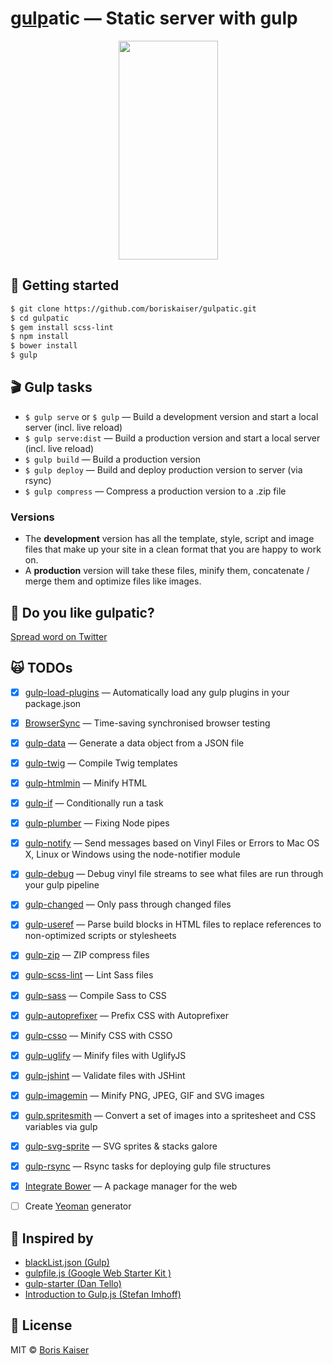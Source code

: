# [gulp](http://gulpjs.com)atic — Static server with gulp

<p align="center">
  <img width="159" height="350" src="https://raw.githubusercontent.com/boriskaiser/gulpatic/master/src/images/gulp-logo/gulp-logo.png">
</p>

## :rocket: Getting started
```bash
$ git clone https://github.com/boriskaiser/gulpatic.git
$ cd gulpatic
$ gem install scss-lint
$ npm install
$ bower install
$ gulp
```

## :clapper: Gulp tasks
- `$ gulp serve` or `$ gulp` — Build a development version and start a local server (incl. live reload)
- `$ gulp serve:dist` — Build a production version and start a local server (incl. live reload)
- `$ gulp build` — Build a production version
- `$ gulp deploy` — Build and deploy production version to server (via rsync)
- `$ gulp compress` — Compress a production version to a .zip file

### Versions
- The **development** version has all the template, style, script and image files that make up your site in a clean format that you are happy to work on.
- A **production** version will take these files, minify them, concatenate / merge them and optimize files like images. 

## :gift_heart: Do you like gulpatic?
[Spread word on Twitter](https://twitter.com/intent/tweet?text=gulpatic%20—%20Static%20server%20with%20gulp&url=https%3A%2F%2Fgithub.com%2Fboriskaiser%2Fgulpatic&via=boriskaiser)

## :scream_cat: TODOs
- [x] [gulp-load-plugins](https://github.com/jackfranklin/gulp-load-plugins) — Automatically load any gulp plugins in your package.json
- [x] [BrowserSync](https://github.com/BrowserSync/browser-sync) — Time-saving synchronised browser testing
- [x] [gulp-data](https://github.com/colynb/gulp-data) — Generate a data object from a JSON file
- [x] [gulp-twig](https://github.com/zimmen/gulp-twig) — Compile Twig templates
- [x] [gulp-htmlmin](https://github.com/jonschlinkert/gulp-htmlmin) — Minify HTML
- [x] [gulp-if](https://github.com/robrich/gulp-if) — Conditionally run a task
- [x] [gulp-plumber](https://github.com/floatdrop/gulp-plumber) — Fixing Node pipes
- [x] [gulp-notify](https://github.com/mikaelbr/gulp-notify) — Send messages based on Vinyl Files or Errors to Mac OS X, Linux or Windows using the node-notifier module
- [x] [gulp-debug](https://github.com/sindresorhus/gulp-debug) — Debug vinyl file streams to see what files are run through your gulp pipeline
- [x] [gulp-changed](https://github.com/sindresorhus/gulp-changed) — Only pass through changed files
- [x] [gulp-useref](https://github.com/jonkemp/gulp-useref) — Parse build blocks in HTML files to replace references to non-optimized scripts or stylesheets
- [x] [gulp-zip](https://github.com/sindresorhus/gulp-zip) — ZIP compress files
- [x] [gulp-scss-lint](https://github.com/juanfran/gulp-scss-lint) — Lint Sass files
- [x] [gulp-sass](https://github.com/dlmanning/gulp-sass) — Compile Sass to CSS
- [x] [gulp-autoprefixer](https://github.com/sindresorhus/gulp-autoprefixer) — Prefix CSS with Autoprefixer
- [x] [gulp-csso](https://github.com/ben-eb/gulp-csso) — Minify CSS with CSSO
- [x] [gulp-uglify](https://github.com/terinjokes/gulp-uglify) — Minify files with UglifyJS
- [x] [gulp-jshint](https://github.com/spalger/gulp-jshint) — Validate files with JSHint
- [x] [gulp-imagemin](https://github.com/sindresorhus/gulp-imagemin) — Minify PNG, JPEG, GIF and SVG images
- [x] [gulp.spritesmith](https://github.com/twolfson/gulp.spritesmith) — Convert a set of images into a spritesheet and CSS variables via gulp
- [x] [gulp-svg-sprite](https://github.com/jkphl/gulp-svg-sprite) — SVG sprites & stacks galore
- [x] [gulp-rsync](https://github.com/jerrysu/gulp-rsync) — Rsync tasks for deploying gulp file structures
- [x] [Integrate Bower](https://github.com/bower/bower) — A package manager for the web
- [ ] Create [Yeoman](http://yeoman.io/) generator


## :raised_hands: Inspired by
- [blackList.json (Gulp)](https://github.com/gulpjs/plugins/blob/master/src/blackList.json)
- [gulpfile.js (Google Web Starter Kit )](https://github.com/google/web-starter-kit/blob/master/gulpfile.js)
- [gulp-starter (Dan Tello)](https://github.com/greypants/gulp-starter)
- [Introduction to Gulp.js (Stefan Imhoff)](http://stefanimhoff.de/2014/gulp-tutorial-1-intro-setup/)


## :beers: License
MIT © [Boris Kaiser](http://boriskaiser.com)
